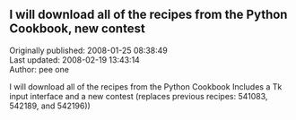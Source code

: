 ## I will download all of the recipes from the Python Cookbook, new contest  
Originally published: 2008-01-25 08:38:49  
Last updated: 2008-02-19 13:43:14  
Author: pee one  
  
I will download all of the recipes from the Python Cookbook
Includes a Tk input interface and a new contest
(replaces previous recipes: 541083, 542189, and 542196))